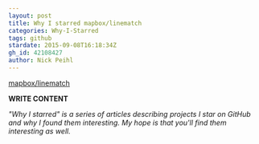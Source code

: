 ```yaml
---
layout: post
title: Why I starred mapbox/linematch
categories: Why-I-Starred
tags: github
stardate: 2015-09-08T16:18:34Z
gh_id: 42108427
author: Nick Peihl
---
```


[mapbox/linematch](https://github.com/mapbox/linematch)

**WRITE CONTENT**

*"Why I starred" is a series of articles describing projects I star on GitHub and why I found them interesting. My hope is that you'll find them interesting as well.*

